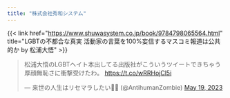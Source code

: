 ```yaml
---
title: "株式会社秀和システム"
---
```


{{< link href="https://www.shuwasystem.co.jp/book/9784798065564.html" title="LGBTの不都合な真実 活動家の言葉を100%妄信するマスコミ報道は公共的か by 松浦大悟" >}} 

<blockquote class="twitter-tweet"><p lang="ja" dir="ltr">松浦大悟のLGBTヘイト本出してる出版社がこういうツイートできちゃう厚顔無恥さに衝撃受けたわ。 <a href="https://t.co/wRRHojCl5i">https://t.co/wRRHojCl5i</a></p>&mdash; 来世の人生はリセマラしたい🏳️‍⚧️ (@AntihumanZombie) <a href="https://twitter.com/AntihumanZombie/status/1659486225810743296?ref_src=twsrc%5Etfw">May 19, 2023</a></blockquote> <script async src="https://platform.twitter.com/widgets.js" charset="utf-8"></script> 